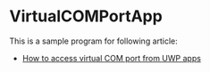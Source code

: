 # VirtualCOMPortApp

This is a sample program for following article:

- [How to access virtual COM port from UWP apps](https://techcommunity.microsoft.com/t5/Windows-Dev-AppConsult/How-to-access-virtual-COM-port-from-UWP-apps/ba-p/720864)
